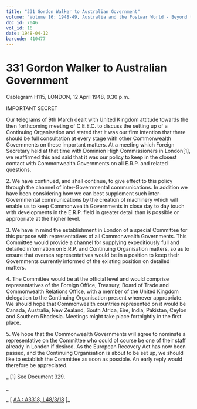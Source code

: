 ```yaml
---
title: "331 Gordon Walker to Australian Government"
volume: "Volume 16: 1948-49, Australia and the Postwar World - Beyond the Region"
doc_id: 7046
vol_id: 16
date: 1948-04-12
barcode: 410477
---
```


# 331 Gordon Walker to Australian Government

Cablegram H115, LONDON, 12 April 1948, 9.30 p.m.

IMPORTANT SECRET

Our telegrams of 9th March dealt with United Kingdom attitude towards the then forthcoming meeting of C.E.E.C. to discuss the setting up of a Continuing Organisation and stated that it was our firm intention that there should be full consultation at every stage with other Commonwealth Governments on these important matters. At a meeting which Foreign Secretary held at that time with Dominion High Commissioners in London[1], we reaffirmed this and said that it was our policy to keep in the closest contact with Commonwealth Governments on all E.R.P. and related questions.

2\. We have continued, and shall continue, to give effect to this policy through the channel of inter-Governmental communications. In addition we have been considering how we can best supplement such inter-Governmental communications by the creation of machinery which will enable us to keep Commonwealth Governments in close day to day touch with developments in the E.R.P. field in greater detail than is possible or appropriate at the higher level.

3\. We have in mind the establishment in London of a special Committee for this purpose with representatives of all Commonwealth Governments. This Committee would provide a channel for supplying expeditiously full and detailed information on E.R.P. and Continuing Organisation matters, so as to ensure that oversea representatives would be in a position to keep their Governments currently informed of the existing position on detailed matters.

4\. The Committee would be at the official level and would comprise representatives of the Foreign Office, Treasury, Board of Trade and Commonwealth Relations Office, with a member of the United Kingdom delegation to the Continuing Organisation present whenever appropriate. We should hope that Commonwealth countries represented on it would be Canada, Australia, New Zealand, South Africa, Eire, India, Pakistan, Ceylon and Southern Rhodesia. Meetings might take place fortnightly in the first place.

5\. We hope that the Commonwealth Governments will agree to nominate a representative on the Committee who could of course be one of their staff already in London if desired. As the European Recovery Act has now been passed, and the Continuing Organisation is about to be set up, we should like to establish the Committee as soon as possible. An early reply would therefore be appreciated.

_ [1] See Document 329.

_

_ [ [AA : A3318, L48/3/18](http://www.naa.gov.au/cgi-bin/Search?O=I&Number=410477) ]_
